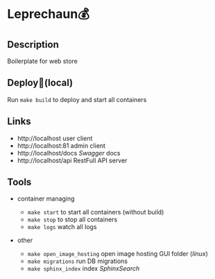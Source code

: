# Leprechaun💰

## Description

Boilerplate for web store

## Deploy🐳(local)

Run `make build` to deploy and start all containers

## Links

 * http://localhost user client
 * http://localhost:81 admin client
 * http://localhost/docs *Swagger* docs
 * http://localhost/api RestFull API server

## Tools

 * container managing

    * `make start` to start all containers (without build)
    * `make stop` to stop all containers
    * `make logs` watch all logs

 * other

    * `make open_image_hosting` open image hosting GUI folder (*linux*)
    * `make migrations` run DB migrations
    * `make sphinx_index` index *SphinxSearch*
